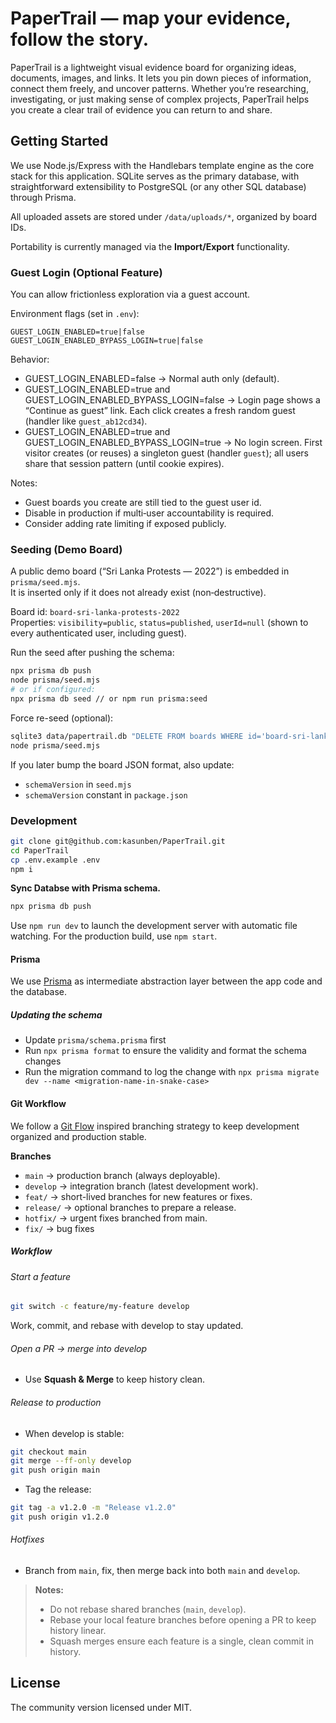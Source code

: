 # PaperTrail — map your evidence, follow the story.

PaperTrail is a lightweight visual evidence board for organizing ideas, documents, images, and links. It lets you pin down pieces of information, connect them freely, and uncover patterns. Whether you’re researching, investigating, or just making sense of complex projects, PaperTrail helps you create a clear trail of evidence you can return to and share.

## Getting Started

We use Node.js/Express with the Handlebars template engine as the core stack for this application. SQLite serves as the primary database, with straightforward extensibility to PostgreSQL (or any other SQL database) through Prisma.

All uploaded assets are stored under `/data/uploads/*`, organized by board IDs.

Portability is currently managed via the **Import/Export** functionality.

### Guest Login (Optional Feature)

You can allow frictionless exploration via a guest account.

Environment flags (set in `.env`):

```
GUEST_LOGIN_ENABLED=true|false
GUEST_LOGIN_ENABLED_BYPASS_LOGIN=true|false
```

Behavior:

- GUEST_LOGIN_ENABLED=false → Normal auth only (default).
- GUEST_LOGIN_ENABLED=true and GUEST_LOGIN_ENABLED_BYPASS_LOGIN=false → Login page shows a “Continue as guest” link. Each click creates a fresh random guest (handler like `guest_ab12cd34`).
- GUEST_LOGIN_ENABLED=true and GUEST_LOGIN_ENABLED_BYPASS_LOGIN=true → No login screen. First visitor creates (or reuses) a singleton guest (handler `guest`); all users share that session pattern (until cookie expires).

Notes:

- Guest boards you create are still tied to the guest user id.
- Disable in production if multi‑user accountability is required.
- Consider adding rate limiting if exposed publicly.

### Seeding (Demo Board)

A public demo board (“Sri Lanka Protests — 2022”) is embedded in `prisma/seed.mjs`.  
It is inserted only if it does not already exist (non‑destructive).

Board id: `board-sri-lanka-protests-2022`  
Properties: `visibility=public`, `status=published`, `userId=null` (shown to every authenticated user, including guest).

Run the seed after pushing the schema:

```bash
npx prisma db push
node prisma/seed.mjs
# or if configured:
npx prisma db seed // or npm run prisma:seed
```

Force re-seed (optional):

```bash
sqlite3 data/papertrail.db "DELETE FROM boards WHERE id='board-sri-lanka-protests-2022';"
node prisma/seed.mjs
```

If you later bump the board JSON format, also update:

- `schemaVersion` in `seed.mjs`
- `schemaVersion` constant in `package.json`

### Development

```bash
git clone git@github.com:kasunben/PaperTrail.git
cd PaperTrail
cp .env.example .env
npm i
```

**Sync Databse with Prisma schema.**

```bash
npx prisma db push
```

Use `npm run dev` to launch the development server with automatic file watching. For the production build, use `npm start`.

#### Prisma

We use [Prisma](https://www.prisma.io/) as intermediate abstraction layer between the app code and the database.

##### Updating the schema

- Update `prisma/schema.prisma` first
- Run `npx prisma format` to ensure the validity and format the schema changes
- Run the migration command to log the change with `npx prisma migrate dev --name <migration-name-in-snake-case>`

#### Git Workflow

We follow a [Git Flow](https://nvie.com/posts/a-successful-git-branching-model/) inspired branching strategy to keep development organized and production stable.

**Branches**

- `main` → production branch (always deployable).
- `develop` → integration branch (latest development work).
- `feat/` → short-lived branches for new features or fixes.
- `release/` → optional branches to prepare a release.
- `hotfix/` → urgent fixes branched from main.
- `fix/` → bug fixes

##### Workflow

###### Start a feature

```bash
git switch -c feature/my-feature develop
```

Work, commit, and rebase with develop to stay updated.

###### Open a PR → merge into develop

- Use **Squash & Merge** to keep history clean.

###### Release to production

- When develop is stable:

```bash
git checkout main
git merge --ff-only develop
git push origin main
```

- Tag the release:

```bash
git tag -a v1.2.0 -m "Release v1.2.0"
git push origin v1.2.0
```

###### Hotfixes

- Branch from `main`, fix, then merge back into both `main` and `develop`.

> **Notes:**
> - Do not rebase shared branches (`main`, `develop`).
> - Rebase your local feature branches before opening a PR to keep history linear.
> - Squash merges ensure each feature is a single, clean commit in history.

## License

The community version licensed under MIT.
